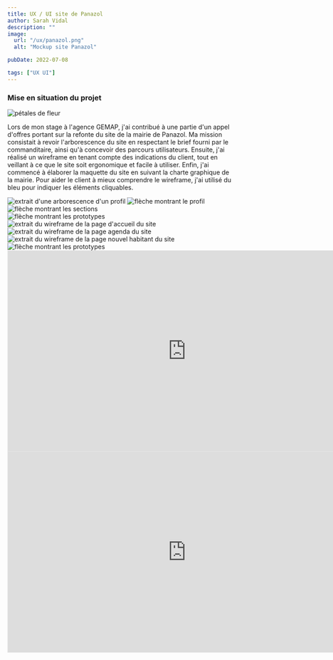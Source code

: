 ```yaml
---
title: UX / UI site de Panazol
author: Sarah Vidal
description: ""
image:
  url: "/ux/panazol.png"
  alt: "Mockup site Panazol"

pubDate: 2022-07-08

tags: ["UX UI"]
---
```


<section class="flex flex-col gap-28">

  <section class="flex flex-col lg2:grid lg2:grid-cols-2 lg2:justify-between gap-28">
    <div class="flex flex-col gap-6 py-6 items-center lg:items-start">
      <div class="relative">
        <h3 class="text-2xl sm:text-4xl font-passion">Mise en situation du projet</h3>
        <img
          class="w-6 sm:w-8 md:w-10 lg:w-11 left-[99%] sm:left-full bottom-[20%] sm:bottom-[30%] md:bottom-[10%] absolute"
          src="/petales.svg"
          alt="pétales de fleur"
        />
      </div>
      <p class="text-base sm:text-base xl:text-xl text-center lg:text-left">
        Lors de mon stage à l'agence GEMAP, j'ai contribué à une partie d'un appel d'offres portant sur la refonte du site de la mairie de Panazol. Ma mission consistait à revoir l'arborescence du site en respectant le brief fourni par le commanditaire, ainsi qu'à concevoir des parcours utilisateurs. Ensuite, j'ai réalisé un wireframe en tenant compte des indications du client, tout en veillant à ce que le site soit ergonomique et facile à utiliser. Enfin, j'ai commencé à élaborer la maquette du site en suivant la charte graphique de la mairie. Pour aider le client à mieux comprendre le wireframe, j'ai utilisé du bleu pour indiquer les éléments cliquables.
      </p>
    </div>
    <div class="relative">
      <img class="w-full" src="/projet_panazol/arborescence.png" alt=" extrait d'une arborescence d'un profil">
      <img class=" w-64 absolute lg:top-[45%] xl:top-[50%] xl2:top-[60%] right-[65%] hidden lg2:block" src="/projet_panazol/fleche-profil.svg" alt="flèche montrant le profil">
      <img class="w-[22rem] absolute lg2:top-[75%] xl:top-[91%] lg2:left-[25%] xl:left-[16%] hidden lg2:block" src="/projet_panazol/fleche-section.svg" alt="flèche montrant les sections">
    </div>
  </section>

  <section class="grid grid-cols-1 sm:grid-cols-2 lg:grid-cols-3 gap-8 relative">
    <img class="w-[17rem] right-[60%] bottom-full pb-4 absolute hidden lg2:block" src="/projet_panazol/fleche-wireframe.svg" alt="flèche montrant les prototypes">
    <div class="flex flex-col gap-8">
      <img class="w-full" src="/projet_panazol/accueil.png" alt="extrait du wireframe de la page d'accueil du site">
      <img class="w-full" src="/projet_panazol/agenda.png" alt="extrait du wireframe de la page agenda du site">
    </div>
    <img class="w-full lg:col-span-2" src="/projet_panazol/nouvelhabitant.png" alt="extrait du wireframe de la page nouvel habitant du site">
  </section>

  <section class="flex flex-col md:flex-row items-center gap-8 relative pt-10">
    <img class="w-[22rem] absolute left-[50%] bottom-[95%] hidden lg2:block" src="/projet_panazol/fleche-proto.svg" alt="flèche montrant les prototypes">
    <iframe
      class="w-full md:w-3/4 lg:w-2/3"
      style="border: 1px solid rgba(0, 0, 0, 0.1);"
      width="800"
      height="450"
      src="https://embed.figma.com/proto/bRrG4yNaheKcj0q1TbugLN/Mairie-Panazol?node-id=54-18311&node-type=canvas&scaling=scale-down&content-scaling=fixed&page-id=54%3A18310&starting-point-node-id=54%3A18311&show-proto-sidebar=1&embed-host=share"
      allowfullscreen>
    </iframe>
    <iframe
      class="w-full md:w-3/4 lg:w-2/3"
      style="border: 1px solid rgba(0, 0, 0, 0.1);"
      width="800"
      height="450"
      src="https://embed.figma.com/proto/bRrG4yNaheKcj0q1TbugLN/Mairie-Panazol?node-id=188-18565&node-type=frame&scaling=scale-down&content-scaling=fixed&page-id=188%3A15917&starting-point-node-id=188%3A18565&show-proto-sidebar=1&embed-host=share"
      allowfullscreen>
    </iframe>
  </section>

</section>
